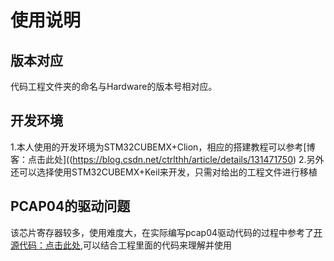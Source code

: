 # 使用说明

## 版本对应
代码工程文件夹的命名与Hardware的版本号相对应。

## 开发环境
1.本人使用的开发环境为STM32CUBEMX+Clion，相应的搭建教程可以参考[博客：点击此处]((https://blog.csdn.net/ctrlthh/article/details/131471750)
2.另外还可以选择使用STM32CUBEMX+Keil来开发，只需对给出的工程文件进行移植

## PCAP04的驱动问题
该芯片寄存器较多，使用难度大，在实际编写pcap04驱动代码的过程中参考了[开源代码：点击此处](https://github.com/tomsalden/PCAP04),可以结合工程里面的代码来理解并使用